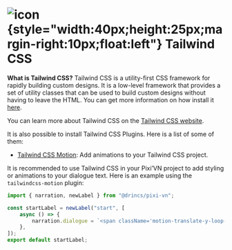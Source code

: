 # ![icon](/tailwindcss.svg){style="width:40px;height:25px;margin-right:10px;float:left"} Tailwind CSS

**What is Tailwind CSS?** Tailwind CSS is a utility-first CSS framework for rapidly building custom designs. It is a low-level framework that provides a set of utility classes that can be used to build custom designs without having to leave the HTML. You can get more information on how install it [here](https://tailwindcss.com/docs/installation).

You can learn more about Tailwind CSS on the [Tailwind CSS website](https://tailwindcss.com/).

It is also possible to install Tailwind CSS Plugins. Here is a list of some of them:

* [Tailwind CSS Motion](https://docs.rombo.co/tailwind): Add animations to your Tailwind CSS project.

It is recommended to use Tailwind CSS in your Pixi’VN project to add styling or animations to your dialogue text. Here is an example using the `tailwindcss-motion` plugin:

```ts [labels/startLabel.ts]
import { narration, newLabel } from "@drincs/pixi-vn";

const startLabel = newLabel("start", [
    async () => {
        narration.dialogue = `<span className='motion-translate-y-loop-25'>Hello</span>, welcome to the game!`;
    },
]);
export default startLabel;
```
